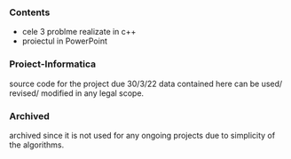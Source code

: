 ### Contents
- cele 3 problme realizate in c++
- proiectul in PowerPoint

### Proiect-Informatica
source code for the project due 30/3/22
data contained here can be used/ revised/ modified in any legal scope.

### Archived
archived since it is not used for any ongoing projects due to simplicity of the algorithms.
